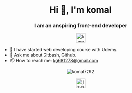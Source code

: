 <h1 align="center">Hi 👋, I'm komal</h1>
<h3 align="center">I am an anspiring front-end developer</h3>

<p align="center">
<a href="https://linkedin.com/in/komal7292" target="blank"><img align="center" src="https://cdn.jsdelivr.net/npm/simple-icons@3.0.1/icons/linkedin.svg" alt="komal7292" height="30" width="30" /></a>
</p>

- 🌱 I have started web developing course with Udemy.
- 💬 Ask me about Gitbash, Github.
- 📫 How to reach me: kg681278@gmail.com

<p align="center"><img src="https://github-readme-stats.vercel.app/api?username=komal7292&show_icons=true" alt="komal7292" /></p>

<!-- Languages -->
<p align="center">
<img src="https://devicons.github.io/devicon/devicon.git/icons/javascript/javascript-original.svg" alt="javascript" width="30" height="30"/>
</p>
<!-- Cloud -->
<p align="center">

